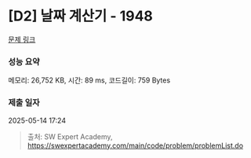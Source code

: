 # [D2] 날짜 계산기 - 1948 

[문제 링크](https://swexpertacademy.com/main/code/problem/problemDetail.do?contestProbId=AV5PnnU6AOsDFAUq) 

### 성능 요약

메모리: 26,752 KB, 시간: 89 ms, 코드길이: 759 Bytes

### 제출 일자

2025-05-14 17:24



> 출처: SW Expert Academy, https://swexpertacademy.com/main/code/problem/problemList.do